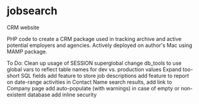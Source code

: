 # jobsearch
CRM website

PHP code to create a CRM package used in tracking archive and active potential employers and agencies.
Actively deployed on author's Mac using MAMP package.

To Do:
   Clean up usage of SESSION superglobal
   change db_tools to use global vars to reflect table names for dev vs. production values
   Expand too-short SQL fields
   add feature to store job descriptions
   add feature to report on date-range activities
   in Contact Name search results, add link to Company page
   add auto-populate (with warnings) in case of empty or non-existent database
   add inline security
